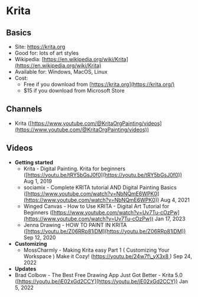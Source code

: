 # Krita

## Basics

* Site: [https://krita.org  ](https://krita.org/)
* Good for: lots of art styles
* Wikipedia: [https://en.wikipedia.org/wiki/Krita](https://en.wikipedia.org/wiki/Krita)
* Available for: Windows, MacOS, Linux
* Cost:&#x20;
  * Free if you download from [https://krita.org](https://krita.org/) &#x20;
  * $15 if you download from Microsoft Store

## Channels

* Krita ([https://www.youtube.com/@KritaOrgPainting/videos](https://www.youtube.com/@KritaOrgPainting/videos))

##

## Videos

* **Getting started**
  * Krita - Digital Painting. Krita for beginners ([https://youtu.be/tRY5bGsJ0f0](https://youtu.be/tRY5bGsJ0f0)) Aug 1, 2019
  * sociamix  - Complete KRITA tutorial AND Digital Painting Basics ([https://www.youtube.com/watch?v=NbNQmE6WPK0](https://www.youtube.com/watch?v=NbNQmE6WPK0)) Aug 4, 2021
  * Winged Canvas - How to Use KRITA - Digital Art Tutorial for Beginners ([https://www.youtube.com/watch?v=Uv7Tu-cOzPw](https://www.youtube.com/watch?v=Uv7Tu-cOzPw)) Jan 17, 2023
  * Jenna Drawing - HOW TO PAINT IN KRITA ([https://youtu.be/Z06RRp81iDM](https://youtu.be/Z06RRp81iDM)) Sep 12, 2020
* **Customizing**
  * MossCharmly - Making Krita easy Part 1 ( Customizing Your Workspace ) Make it Cozy! ([https://youtu.be/24w7f\_yX3x8    ](https://youtu.be/24w7f\_yX3x8)) Sep 24, 2022
* **Updates**
* Brad Colbow - The Best Free Drawing App Just Got Better - Krita 5.0  ([https://youtu.be/jE02xGd2CCY](https://youtu.be/jE02xGd2CCY)) Jan 5, 2022
